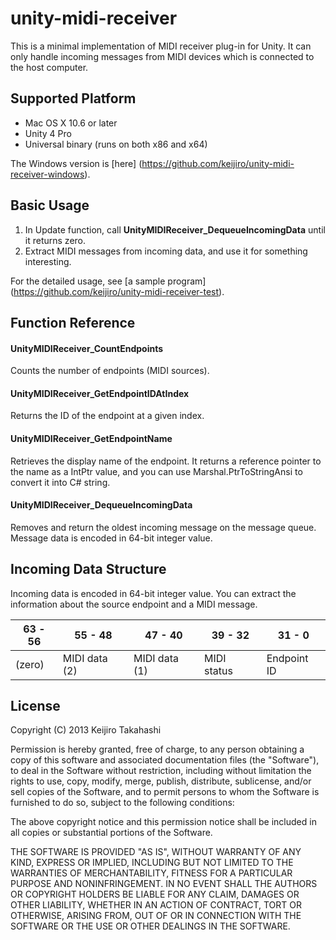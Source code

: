 unity-midi-receiver
===================

This is a minimal implementation of MIDI receiver plug-in for Unity.
It can only handle incoming messages from MIDI devices
which is connected to the host computer.

Supported Platform
------------------
- Mac OS X 10.6 or later
- Unity 4 Pro
- Universal binary (runs on both x86 and x64)

The Windows version is [here]
(https://github.com/keijiro/unity-midi-receiver-windows).

Basic Usage
-----------

1. In Update function, call **UnityMIDIReceiver_DequeueIncomingData**
   until it returns zero.
1. Extract MIDI messages from incoming data,
   and use it for something interesting.

For the detailed usage, see [a sample program]
(https://github.com/keijiro/unity-midi-receiver-test).

Function Reference
------------------

#### UnityMIDIReceiver_CountEndpoints

Counts the number of endpoints (MIDI sources).

#### UnityMIDIReceiver_GetEndpointIDAtIndex

Returns the ID of the endpoint at a given index.

#### UnityMIDIReceiver_GetEndpointName

Retrieves the display name of the endpoint. It returns a reference pointer
to the name as a IntPtr value, and you can use Marshal.PtrToStringAnsi to
convert it into C# string.

#### UnityMIDIReceiver_DequeueIncomingData

Removes and return the oldest incoming message on the message queue.
Message data is encoded in 64-bit integer value.

Incoming Data Structure
-----------------------

Incoming data is encoded in 64-bit integer value.
You can extract the information about the source endpoint
and a MIDI message.

| 63 - 56 |    55 - 48    |    47 - 40    |   39 - 32   |   31 - 0    |
| ------- | ------------- | ------------- | ----------- | ----------- |
| (zero)  | MIDI data (2) | MIDI data (1) | MIDI status | Endpoint ID |

License
-------

Copyright (C) 2013 Keijiro Takahashi

Permission is hereby granted, free of charge, to any person obtaining a copy of
this software and associated documentation files (the "Software"), to deal in
the Software without restriction, including without limitation the rights to
use, copy, modify, merge, publish, distribute, sublicense, and/or sell copies of
the Software, and to permit persons to whom the Software is furnished to do so,
subject to the following conditions:

The above copyright notice and this permission notice shall be included in all
copies or substantial portions of the Software.

THE SOFTWARE IS PROVIDED "AS IS", WITHOUT WARRANTY OF ANY KIND, EXPRESS OR
IMPLIED, INCLUDING BUT NOT LIMITED TO THE WARRANTIES OF MERCHANTABILITY, FITNESS
FOR A PARTICULAR PURPOSE AND NONINFRINGEMENT. IN NO EVENT SHALL THE AUTHORS OR
COPYRIGHT HOLDERS BE LIABLE FOR ANY CLAIM, DAMAGES OR OTHER LIABILITY, WHETHER
IN AN ACTION OF CONTRACT, TORT OR OTHERWISE, ARISING FROM, OUT OF OR IN
CONNECTION WITH THE SOFTWARE OR THE USE OR OTHER DEALINGS IN THE SOFTWARE.
